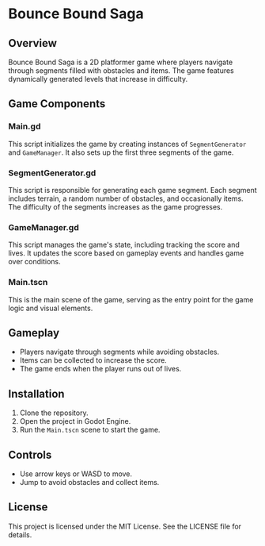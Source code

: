 # Bounce Bound Saga

## Overview
Bounce Bound Saga is a 2D platformer game where players navigate through segments filled with obstacles and items. The game features dynamically generated levels that increase in difficulty.

## Game Components

### Main.gd
This script initializes the game by creating instances of `SegmentGenerator` and `GameManager`. It also sets up the first three segments of the game.

### SegmentGenerator.gd
This script is responsible for generating each game segment. Each segment includes terrain, a random number of obstacles, and occasionally items. The difficulty of the segments increases as the game progresses.

### GameManager.gd
This script manages the game's state, including tracking the score and lives. It updates the score based on gameplay events and handles game over conditions.

### Main.tscn
This is the main scene of the game, serving as the entry point for the game logic and visual elements.

## Gameplay
- Players navigate through segments while avoiding obstacles.
- Items can be collected to increase the score.
- The game ends when the player runs out of lives.

## Installation
1. Clone the repository.
2. Open the project in Godot Engine.
3. Run the `Main.tscn` scene to start the game.

## Controls
- Use arrow keys or WASD to move.
- Jump to avoid obstacles and collect items.

## License
This project is licensed under the MIT License. See the LICENSE file for details.
